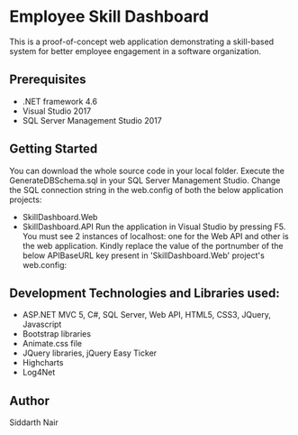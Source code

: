 # Employee Skill Dashboard
This is a proof-of-concept web application demonstrating a skill-based system for better employee engagement in a software organization.

## Prerequisites
* .NET framework 4.6
* Visual Studio 2017
* SQL Server Management Studio 2017

## Getting Started
You can download the whole source code in your local folder. Execute the GenerateDBSchema.sql in your SQL Server Management Studio. Change the SQL connection string in the web.config of both the below application projects:
* SkillDashboard.Web
* SkillDashboard.API
Run the application in Visual Studio by pressing F5. You must see 2 instances of localhost: one for the Web API and other is the web application. Kindly replace the value of the portnumber of the below APIBaseURL key present in 'SkillDashboard.Web' project's web.config:
<add key="APIBaseURL" value="http://localhost:30482" />

## Development Technologies and Libraries used:
* ASP.NET MVC 5, C#, SQL Server, Web API, HTML5, CSS3, JQuery, Javascript
* Bootstrap libraries
* Animate.css file
* JQuery libraries, jQuery Easy Ticker
* Highcharts
* Log4Net

## Author
Siddarth Nair
